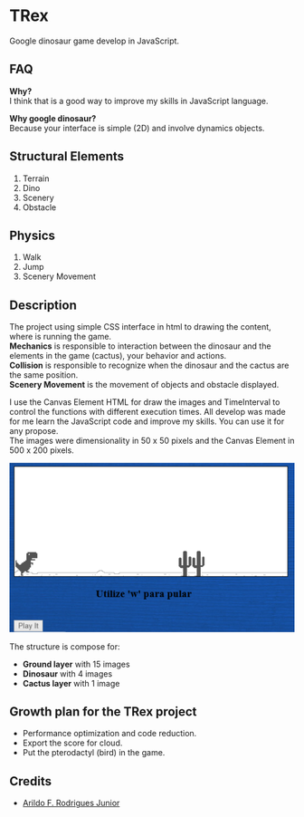# TRex
Google dinosaur game develop in JavaScript.

## FAQ 

**Why?**<br/>
I think that is a good way to improve my skills in JavaScript language.

**Why google dinosaur?**<br/>
Because your interface is simple (2D) and involve dynamics objects.

## Structural Elements

1. Terrain
2. Dino
3. Scenery
4. Obstacle

## Physics

1. Walk
2. Jump
3. Scenery Movement

## Description

The project using simple CSS interface in html to drawing the content, where is running the game. <br/>
**Mechanics** is responsible to interaction between the dinosaur and the elements in the game (cactus), your behavior and actions. <br/>
**Collision** is responsible to recognize when the dinosaur and the cactus are the same position. <br/>
**Scenery Movement** is the movement of objects and obstacle displayed.<br/>

I use the Canvas Element HTML for draw the images and TimeInterval to control the functions with different execution times. All develop was made for me learn the JavaScript code and improve my skills. You can use it for any propose.<br/>
The images were dimensionality in 50 x 50 pixels and the Canvas Element in 500 x 200 pixels.

![TRex](https://raw.githubusercontent.com/Arildoj/TRex/master/Img/wiki/GitHub_ImgWiki.png)

The structure is compose for:

+ **Ground layer** with 15 images
+ **Dinosaur** with 4 images
+ **Cactus layer** with 1 image

## Growth plan for the TRex project 

+ Performance optimization and code reduction.
+ Export the score for cloud.
+ Put the pterodactyl (bird) in the game.

## Credits

- [Arildo F. Rodrigues Junior](https://github.com/Arildoj)
